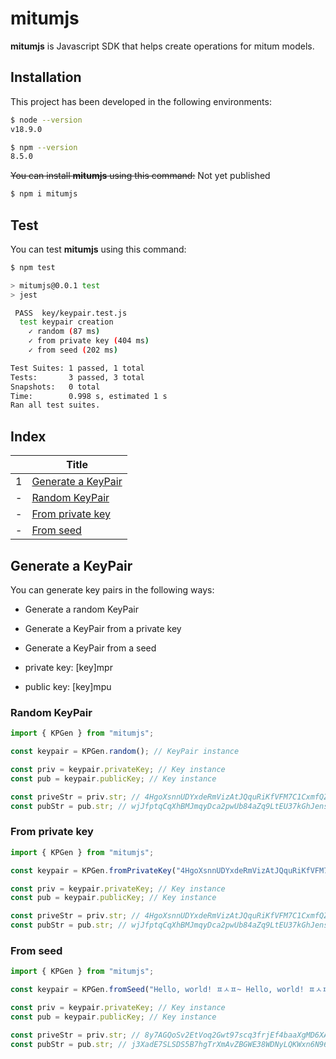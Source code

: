 # mitumjs

__mitumjs__ is Javascript SDK that helps create operations for mitum models.

## Installation

This project has been developed in the following environments:

```sh
$ node --version
v18.9.0

$ npm --version
8.5.0
```

~~You can install __mitumjs__ using this command:~~ Not yet published

```sh
$ npm i mitumjs
```

## Test

You can test __mitumjs__ using this command:

```sh
$ npm test

> mitumjs@0.0.1 test
> jest

 PASS  key/keypair.test.js
  test keypair creation
    ✓ random (87 ms)
    ✓ from private key (404 ms)
    ✓ from seed (202 ms)

Test Suites: 1 passed, 1 total
Tests:       3 passed, 3 total
Snapshots:   0 total
Time:        0.998 s, estimated 1 s
Ran all test suites.
```

## Index

||Title|
|---|---|
|1|[Generate a KeyPair](#generate-a-keypair)|
|-|[Random KeyPair](#random-keypair)|
|-|[From private key](#from-private-key)|
|-|[From seed](#from-seed)|

## Generate a KeyPair

You can generate key pairs in the following ways:

* Generate a random KeyPair
* Generate a KeyPair from a private key
* Generate a KeyPair from a seed

* private key: [key]mpr
* public key: [key]mpu 

### Random KeyPair

```js
import { KPGen } from "mitumjs";

const keypair = KPGen.random(); // KeyPair instance

const priv = keypair.privateKey; // Key instance
const pub = keypair.publicKey; // Key instance

const priveStr = priv.str; // 4HgoXsnnUDYxdeRmVizAtJQquRiKfVFM7C1CxmfQZgfVmpr
const pubStr = pub.str; // wjJfptqCqXhBMJmqyDca2pwUb84aZq9LtEU37kGhJensmpu
```

### From private key

```js
import { KPGen } from "mitumjs";

const keypair = KPGen.fromPrivateKey("4HgoXsnnUDYxdeRmVizAtJQquRiKfVFM7C1CxmfQZgfVmpr"); // KeyPair instance

const priv = keypair.privateKey; // Key instance
const pub = keypair.publicKey; // Key instance

const priveStr = priv.str; // 4HgoXsnnUDYxdeRmVizAtJQquRiKfVFM7C1CxmfQZgfVmpr
const pubStr = pub.str; // wjJfptqCqXhBMJmqyDca2pwUb84aZq9LtEU37kGhJensmpu
```

### From seed

```js
import { KPGen } from "mitumjs";

const keypair = KPGen.fromSeed("Hello, world! ㅍㅅㅍ~ Hello, world! ㅍㅅㅍ~"); // KeyPair instance

const priv = keypair.privateKey; // Key instance
const pub = keypair.publicKey; // Key instance

const priveStr = priv.str; // 8y7AGQoSv2EtVoq2Gwt97scq3frjEf4baaXgMD6XAwu8mpr
const pubStr = pub.str; // j3XadE7SLSDS5B7hgTrXmAvZBGWE38WDNyLQKWxn6N96mpu
```